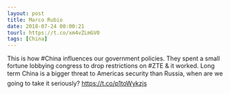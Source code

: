 ```yaml
---
layout: post
title: Marco Rubio
date: 2018-07-24 00:00:21
tourl: https://t.co/xm4vZLmGV0
tags: [China]
---
```

This is how #China influences our government policies. They spent a small fortune lobbying congress to drop restrictions on #ZTE &amp; it worked. Long term China is a bigger threat to Americas security than Russia, when are we going to take it seriously?  https://t.co/p1toWykzjs